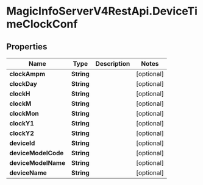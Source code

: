 # MagicInfoServerV4RestApi.DeviceTimeClockConf

## Properties
Name | Type | Description | Notes
------------ | ------------- | ------------- | -------------
**clockAmpm** | **String** |  | [optional] 
**clockDay** | **String** |  | [optional] 
**clockH** | **String** |  | [optional] 
**clockM** | **String** |  | [optional] 
**clockMon** | **String** |  | [optional] 
**clockY1** | **String** |  | [optional] 
**clockY2** | **String** |  | [optional] 
**deviceId** | **String** |  | [optional] 
**deviceModelCode** | **String** |  | [optional] 
**deviceModelName** | **String** |  | [optional] 
**deviceName** | **String** |  | [optional] 


